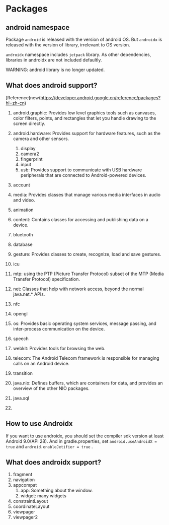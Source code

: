 # Packages

## android namespace

Package `android` is released with the version of android OS.
But `androidx` is released with the version of library, irrelevant to OS version.

`androidx` namespace includes `jetpack` library.
As other dependencies, libraries in androidx are not included defaultly.

WARNING: android library is no longer updated.

## What does android support?

[Reference]new(https://developer.android.google.cn/reference/packages?hl=zh-cn)
1. android.graphic: Provides low level graphics tools such as canvases, color filters, points, and rectangles that let you handle drawing to the screen directly.
1. android.hardware: Provides support for hardware features, such as the camera and other sensors.
    1. display
    1. camera2
    1. fingerprint
    1. input
    1. usb: Provides support to communicate with USB hardware peripherals that are connected to Android-powered devices.
1. account
1. media: Provides classes that manage various media interfaces in audio and video.
1. animation
1. content: Contains classes for accessing and publishing data on a device.
1. bluetooth
1. database
1. gesture: Provides classes to create, recognize, load and save gestures.
1. icu
1. mtp: using the PTP (Picture Transfer Protocol) subset of the MTP (Media Transfer Protocol) specification.
1. net: Classes that help with network access, beyond the normal java.net.* APIs.
1. nfc
1. opengl
1. os: 	Provides basic operating system services, message passing, and inter-process communication on the device.
1. speech
1. webkit: Provides tools for browsing the web.
1. telecom: The Android Telecom framework is responsible for managing calls on an Android device.
1. transition

1. java.nio: Defines buffers, which are containers for data, and provides an overview of the other NIO packages.
1. java.sql
1. 

## How to use Androidx

If you want to use androidx, you should set the compiler sdk version at least Android 9.0(API 28). And in gradle.properties, set `android.useAndroidX = true` and `android.enableJetifier = true` .

## What does androidx support?

1. fragment
1. navigation
1. appcompat
    1. app: Something about the window.
    1. widget: many widgets
1. constraintLayout
1. coordinateLayout
1. viewpager
1. viewpager2
